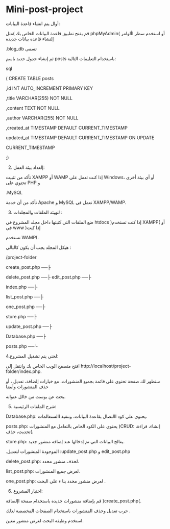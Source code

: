 # Mini-post-project
أوال يتم انشاء قاعدة البيانات: 

 قم بفتح تطبيق قاعدة البيانات الخاص بك )مثل phpMyAdmin( أو استخدم سطر األوامر إلنشاء قاعدة بيانات جديدة 

 .blog_db تسمى

 ثم إنشاء جدول جديد باسم posts باستخدام التعليمات التالية:

sql

 ( CREATE TABLE posts

 ,id INT AUTO_INCREMENT PRIMARY KEY 

,title VARCHAR(255) NOT NULL 

,content TEXT NOT NULL 

,author VARCHAR(255) NOT NULL 

,created_at TIMESTAMP DEFAULT CURRENT_TIMESTAMP 

updated_at TIMESTAMP DEFAULT CURRENT_TIMESTAMP ON UPDATE 

CURRENT_TIMESTAMP

;)

2. إلعداد بيئة العمل: 

 تأكد من تثبيت XAMPP أو WAMP إذا كنت تعمل على Windows، أو أي بيئة أخرى تحتوي على PHP و 

 .MySQL

 تأكد من أن خدمة Apache و MySQL تعمل في XAMPP/WAMP.

3. لتهيئة الملفات والمجلدات : 

 ضع الملفات التي كتبتها داخل مجلد المشروع في htdocs )إذا كنت تستخدم XAMPP( أو في www )إذا كنت 

تستخدم WAMP(.

 هيكل المجلد يجب أن يكون كالتالي : 

/project-folder 

create_post.php ──├ 

delete_post.php ──├
edit_post.php ──├ 

index.php ──├ 

list_post.php ──├ 

one_post.php ──├ 

store.php ──├ 

update_post.php ──├ 

Database.php ──├ 

posts.php ──└ 

4.لحتى يتم تشغيل المشروع: 

 افتح متصفح الويب الخاص بك وانتقل إلى http://localhost/project-folder/index.php. 

 ستظهر لك صفحة تحتوي على قائمة بجميع المنشورات، مع خيارات إلضافة، تعديل ، أو حذف المنشورات وأيضا 

بحث عن بوست من خالل عنوانه.

5. شرح الملفات الرئيسية:

 Database.php: يحتوي على كود االتصال بقاعدة البيانات، وتنفيذ االستعالمات. 

 posts.php: يحتوي على الكود الخاص بالتعامل مع المنشورات )CRUD: إنشاء، قراءة، تحديث، حذف(. 

 store.php: يعالج البيانات التي تم إدخالها عند إضافة منشور جديد.

 .الموجودة المنشورات لتعديل :update_post.php و edit_post.php 

 delete_post.php: لحذف منشور محدد. 

 list_post.php: لعرض جميع المنشورات. 

 one_post.php: لعرض منشور محدد بنا ء على البحث . 

6. اختبار المشروع: 

 قم بإضافة منشورات جديدة باستخدام صفحة اإلضافة )create_post.php(.

 جرب تعديل وحذف المنشورات باستخدام الصفحات المخصصة لذلك . 

 استخدم وظيفة البحث لعرض منشور معين. 
 
